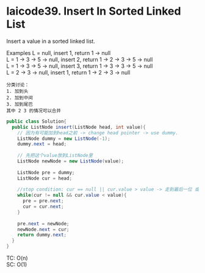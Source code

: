 # laicode39. Insert In Sorted Linked List
Insert a value in a sorted linked list.

Examples
L = null, insert 1, return 1 -> null        
L = 1 -> 3 -> 5 -> null, insert 2, return 1 -> 2 -> 3 -> 5 -> null          
L = 1 -> 3 -> 5 -> null, insert 3, return 1 -> 3 -> 3 -> 5 -> null          
L = 2 -> 3 -> null, insert 1, return 1 -> 2 -> 3 -> null        

```
分类讨论：
1. 加到头
2. 加到中间
3. 加到尾巴
其中 2 3 的情况可以合并
```
```java
public class Solution{
  public ListNode insert(ListNode head, int value){
    // 因为有可能加到head之前 -> change head pointer -> use dummy.
    ListNode dummy = new ListNode(-1);
    dummy.next = head;
    
    // 先把这个value放到ListNode里
    ListNode newNode = new ListNode(value);
    
    ListNode pre = dummy;
    ListNode cur = head;
    
    //stop condition: cur == null || cur.value > value -> 走到最后一位 或者 cur的值大于value
    while(cur != null && cur.value < value){
      pre = pre.next;
      cur = cur.next;
    }
    
    pre.next = newNode;
    newNode.next = cur;
    return dummy.next;
  }
}
```
TC: O(n)        
SC: O(1)      
